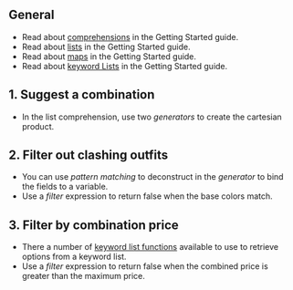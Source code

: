 ## General

- Read about [comprehensions][elixir-comprehensions] in the Getting Started guide.
- Read about [lists][elixir-lists] in the Getting Started guide.
- Read about [maps][elixir-maps] in the Getting Started guide.
- Read about [keyword Lists][elixir-kwlists] in the Getting Started guide.

## 1. Suggest a combination

- In the list comprehension, use two _generators_ to create the cartesian product.

## 2. Filter out clashing outfits

- You can use _pattern matching_ to deconstruct in the _generator_ to bind the fields to a variable.
- Use a _filter_ expression to return false when the base colors match.

## 3. Filter by combination price

- There a number of [keyword list functions][kw-module] available to use to retrieve options from a keyword list.
- Use a _filter_ expression to return false when the combined price is greater than the maximum price.

[elixir-lists]: https://elixir-lang.org/getting-started/basic-types.html#linked-lists
[elixir-maps]: https://elixir-lang.org/getting-started/keywords-and-maps.html#maps
[elixir-kwlists]: https://elixir-lang.org/getting-started/keywords-and-maps.html#keyword-lists
[elixir-comprehensions]: https://elixir-lang.org/getting-started/comprehensions.html
[kw-module]: https://hexdocs.pm/elixir/Keyword.html
